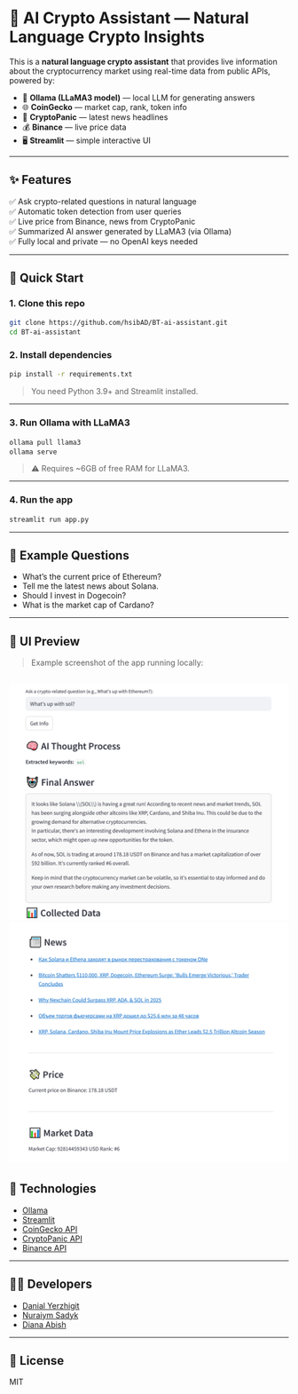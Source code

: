 # 🧠 AI Crypto Assistant — Natural Language Crypto Insights

This is a **natural language crypto assistant** that provides live information about the cryptocurrency market using real-time data from public APIs, powered by:

- 🧠 **Ollama (LLaMA3 model)** — local LLM for generating answers
- 🌐 **CoinGecko** — market cap, rank, token info
- 📰 **CryptoPanic** — latest news headlines
- 💰 **Binance** — live price data
- 🖥 **Streamlit** — simple interactive UI

---

## ✨ Features

✅ Ask crypto-related questions in natural language  
✅ Automatic token detection from user queries  
✅ Live price from Binance, news from CryptoPanic  
✅ Summarized AI answer generated by LLaMA3 (via Ollama)  
✅ Fully local and private — no OpenAI keys needed

---

## 🚀 Quick Start

### 1. Clone this repo

```bash
git clone https://github.com/hsibAD/BT-ai-assistant.git
cd BT-ai-assistant
```

### 2. Install dependencies

```bash
pip install -r requirements.txt
```

> You need Python 3.9+ and Streamlit installed.

---

### 3. Run Ollama with LLaMA3

```bash
ollama pull llama3
ollama serve
```

> ⚠️ Requires ~6GB of free RAM for LLaMA3.

---

### 4. Run the app

```bash
streamlit run app.py
```

---

## 🧪 Example Questions

- What’s the current price of Ethereum?
- Tell me the latest news about Solana.
- Should I invest in Dogecoin?
- What is the market cap of Cardano?

---

## 📸 UI Preview

> Example screenshot of the app running locally:

![UI Screenshot](scren.png)
![UI Screenshot](screen.png)
---

## 🧠 Technologies

- [Ollama](https://ollama.com/)
- [Streamlit](https://streamlit.io/)
- [CoinGecko API](https://www.coingecko.com/en/api)
- [CryptoPanic API](https://cryptopanic.com/developers/api/)
- [Binance API](https://binance-docs.github.io/apidocs/spot/en/)

---

## 👨‍💻 Developers

- [Danial Yerzhigit](https://github.com/riqqer)  
- [Nuraiym Sadyk](https://github.com/wstyx-hh)  
- [Diana Abish](https://github.com/hsibAD)

---

## 📄 License

MIT